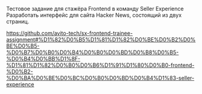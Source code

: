 Тестовое задание для стажёра Frontend в команду Seller Experience
Разработать интерфейс для сайта Hacker News, состоящий из двух страниц.

https://github.com/avito-tech/sx-frontend-trainee-assignment#%D1%82%D0%B5%D1%81%D1%82%D0%BE%D0%B2%D0%BE%D0%B5-%D0%B7%D0%B0%D0%B4%D0%B0%D0%BD%D0%B8%D0%B5-%D0%B4%D0%BB%D1%8F-%D1%81%D1%82%D0%B0%D0%B6%D1%91%D1%80%D0%B0-frontend-%D0%B2-%D0%BA%D0%BE%D0%BC%D0%B0%D0%BD%D0%B4%D1%83-seller-experience
